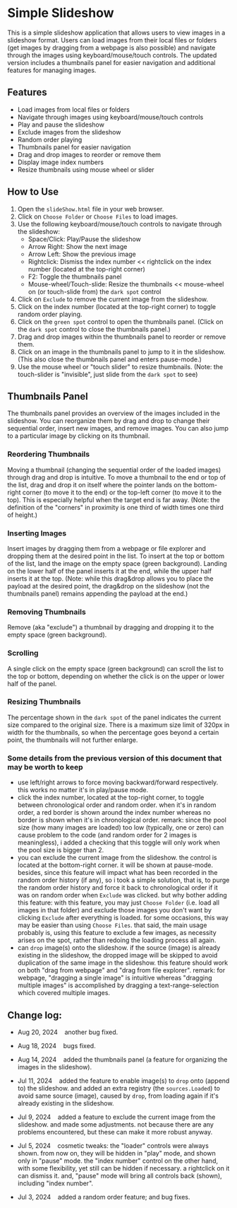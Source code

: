 # Simple Slideshow

This is a simple slideshow application that allows users to view images in a slideshow format. Users can load images from their local files or folders (get images by dragging from a webpage is also possible) and navigate through the images using keyboard/mouse/touch controls. The updated version includes a thumbnails panel for easier navigation and additional features for managing images.

## Features

- Load images from local files or folders
- Navigate through images using keyboard/mouse/touch controls
- Play and pause the slideshow
- Exclude images from the slideshow
- Random order playing
- Thumbnails panel for easier navigation
- Drag and drop images to reorder or remove them
- Display image index numbers
- Resize thumbnails using mouse wheel or slider

## How to Use

1. Open the `slideShow.html` file in your web browser.
2. Click on `Choose Folder` or `Choose Files` to load images.
3. Use the following keyboard/mouse/touch controls to navigate through the slideshow:
   - Space/Click: Play/Pause the slideshow
   - Arrow Right: Show the next image
   - Arrow Left: Show the previous image
   - Rightclick: Dismiss the index number << rightclick on the index number (located at the top-right corner)
   - F2: Toggle the thumbnails panel
   - Mouse-wheel/Touch-slide: Resize the thumbnails << mouse-wheel on (or touch-slide from) the `dark spot` control
4. Click on `Exclude` to remove the current image from the slideshow.
5. Click on the index number (located at the top-right corner) to toggle random order playing.
6. Click on the `green spot` control to open the thumbnails panel. (Click on the `dark spot` control to close the thumbnails panel.)
7. Drag and drop images within the thumbnails panel to reorder or remove them.
8. Click on an image in the thumbnails panel to jump to it in the slideshow. (This also close the thumbnails panel and enters pause-mode.)
9. Use the mouse wheel or "touch slider" to resize thumbnails. (Note: the touch-slider is "invisible", just slide from the `dark spot` to see)

## Thumbnails Panel

The thumbnails panel provides an overview of the images included in the slideshow. You can reorganize them by drag and drop to change their sequential order, insert new images, and remove images. You can also jump to a particular image by clicking on its thumbnail.

### Reordering Thumbnails

Moving a thumbnail (changing the sequential order of the loaded images) through drag and drop is intuitive. To move a thumbnail to the end or top of the list, drag and drop it on itself where the pointer lands on the bottom-right corner (to move it to the end) or the top-left corner (to move it to the top). This is especially helpful when the target end is far away. (Note: the definition of the "corners" in proximity is one third of width times one third of height.)

### Inserting Images

Insert images by dragging them from a webpage or file explorer and dropping them at the desired point in the list. To insert at the top or bottom of the list, land the image on the empty space (green background). Landing on the lower half of the panel inserts it at the end, while the upper half inserts it at the top. (Note: while this drag&drop allows you to place the payload at the desired point, the drag&drop on the slideshow (not the thumbnails panel) remains appending the payload at the end.)

### Removing Thumbnails

Remove (aka "exclude") a thumbnail by dragging and dropping it to the empty space (green background).

### Scrolling

A single click on the empty space (green background) can scroll the list to the top or bottom, depending on whether the click is on the upper or lower half of the panel.

### Resizing Thumbnails

The percentage shown in the `dark spot` of the panel indicates the current size compared to the original size. There is a maximum size limit of 320px in width for the thumbnails, so when the percentage goes beyond a certain point, the thumbnails will not further enlarge.

### Some details from the previous version of this document that may be worth to keep

- use left/right arrows to force moving backward/forward respectively. this works no matter it's in play/pause mode.
- click the index number, located at the top-right corner, to toggle between chronological order and random order. when it's in random order, a red border is shown around the index number whereas no border is shown when it's in chronological order. remark: since the pool size (how many images are loaded) too low (typically, one or zero) can cause problem to the code (and random order for 2 images is meaningless), i added a checking that this toggle will only work when the pool size is bigger than 2.
- you can exclude the current image from the slideshow. the control is located at the bottom-right corner. it will be shown at pause-mode. besides, since this feature will impact what has been recorded in the random order history (if any), so i took a simple solution, that is, to purge the random order history and force it back to chronological order if it was on random order when `Exclude` was clicked. but why bother adding this feature: with this feature, you may just `Choose Folder` (i.e. load all images in that folder) and exclude those images you don't want by clicking `Exclude` after everything is loaded. for some occasions, this way may be easier than using `Choose Files`. that said, the main usage probably is, using this feature to exclude a few images, as necessity arises on the spot, rather than redoing the loading process all again.
- can `drop` image(s) onto the slideshow. if the source (image) is already existing in the slideshow, the dropped image will be skipped to avoid duplication of the same image in the slideshow. this feature should work on both "drag from webpage" and "drag from file explorer". remark: for webpage, "dragging a single image" is intuitive whereas "dragging multiple images" is accomplished by dragging a text-range-selection which covered multiple images.

## Change log:

* Aug 20, 2024&nbsp;&nbsp;&nbsp;&nbsp;another bug fixed.

* Aug 18, 2024&nbsp;&nbsp;&nbsp;&nbsp;bugs fixed.

* Aug 14, 2024&nbsp;&nbsp;&nbsp;&nbsp;added the thumbnails panel (a feature for organizing the images in the slideshow).

* Jul 11, 2024&nbsp;&nbsp;&nbsp;&nbsp;added the feature to enable image(s) to `drop` onto (append to) the slideshow. and added an extra registry (the `sources.Loaded`) to avoid same source (image), caused by `drop`, from loading again if it's already existing in the slideshow.

* Jul 9, 2024&nbsp;&nbsp;&nbsp;&nbsp;added a feature to exclude the current image from the slideshow. and made some adjustments. not because there are any problems encountered, but these can make it more robust anyway.

* Jul 5, 2024&nbsp;&nbsp;&nbsp;&nbsp;cosmetic tweaks: the "loader" controls were always shown. from now on, they will be hidden in "play" mode, and shown only in "pause" mode. the "index number" control on the other hand, with some flexibility, yet still can be hidden if necessary. a rightclick on it can dismiss it. and, "pause" mode will bring all controls back (shown), including "index number".

* Jul 3, 2024&nbsp;&nbsp;&nbsp;&nbsp;added a random order feature; and bug fixes.
